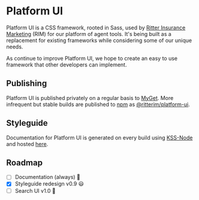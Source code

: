 # Platform UI

Platform UI is a CSS framework, rooted in Sass, used by [Ritter Insurance Marketing](https://ritterim.com) (RIM) for our platform of agent tools. It's being built as a replacement for existing frameworks while considering some of our unique needs.

As continue to improve Platform UI, we hope to create an easy to use framework that other developers can implement.

## Publishing

Platform UI is published privately on a regular basis to [MyGet](https://myget.org/). More infrequent but stable builds are published to [npm](https://www.npmjs.com/) as [@ritterim/platform-ui](https://www.npmjs.com/package/@ritterim/platform-ui).

## Styleguide

Documentation for Platform UI is generated on every build using [KSS-Node](https://github.com/kss-node/kss-node) and hosted [here](https://style.rimdev.io/).

## Roadmap
- [ ] Documentation (always) 📓
- [x] Styleguide redesign v0.9 😃
- [ ] Search UI v1.0 🔎
